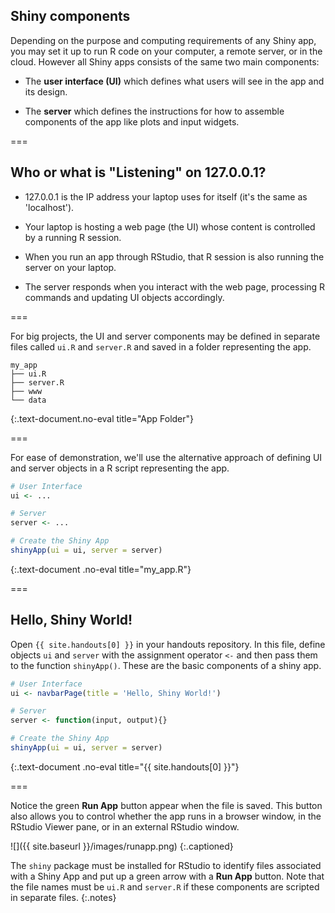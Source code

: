 ---
---

## Shiny components

Depending on the purpose and computing requirements of any Shiny app, you may set it up to run R code on your computer, a remote server, or in the cloud.
However all Shiny apps consists of the same two main components:

- The **user interface (UI)** which defines what users will see in the app and its design.

- The **server** which defines the instructions for how to assemble components of the app like plots and input widgets.

===

## Who or what is "Listening" on 127.0.0.1?

- 127.0.0.1 is the IP address your laptop uses for itself (it's the same as 'localhost').

- Your laptop is hosting a web page (the UI) whose content is controlled by a running R session.

- When you run an app through RStudio, that R session is also running the server on your laptop.

- The server responds when you interact with the web page, processing R commands and updating UI objects accordingly.

===

For big projects, the UI and server components may be defined in separate files called `ui.R` and `server.R` and saved in a folder representing the app.

~~~
my_app
├── ui.R
├── server.R
├── www
└── data
~~~
{:.text-document.no-eval title="App Folder"}

===

For ease of demonstration, we'll use the alternative approach of defining UI and server objects in a R script representing the app.



~~~r
# User Interface
ui <- ... 

# Server
server <- ...

# Create the Shiny App
shinyApp(ui = ui, server = server)
~~~
{:.text-document .no-eval title="my_app.R"}


===

## Hello, Shiny World!

Open `{{ site.handouts[0] }}` in your handouts repository. In this file, define objects `ui` and `server` with the assignment operator `<-` and then pass them to the function `shinyApp()`. These are the basic components of a shiny app.



~~~r
# User Interface
ui <- navbarPage(title = 'Hello, Shiny World!')

# Server
server <- function(input, output){}

# Create the Shiny App
shinyApp(ui = ui, server = server)
~~~
{:.text-document .no-eval title="{{ site.handouts[0] }}"}


===

Notice the green **Run App** button appear when the file is saved. This button also allows you to control whether the app runs in a browser window, in the RStudio Viewer pane, or in an external RStudio window.

![]({{ site.baseurl }}/images/runapp.png)
{:.captioned}

The `shiny` package must be installed for RStudio to identify files associated with a Shiny App and put up a green arrow with a **Run App** button. Note that the file names must be `ui.R` and `server.R` if these components are scripted in separate files.
{:.notes}
